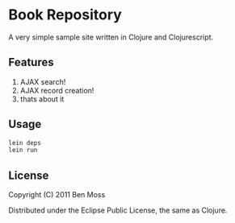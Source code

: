 # Book Repository

A very simple sample site written in Clojure and Clojurescript.

## Features

1. AJAX search!
1. AJAX record creation!
1. thats about it

## Usage

```bash
lein deps
lein run
```

## License

Copyright (C) 2011 Ben Moss

Distributed under the Eclipse Public License, the same as Clojure.

